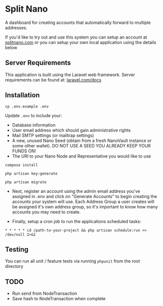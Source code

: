 # Split Nano

A dashboard for creating accounts that automatically forward to multiple addresses.

If you'd like to try out and use this system you can setup an account at [splitnano.com](https://splitnano.com) or you can setup your own local application using the details below

## Server Requirements

This application is built using the Laravel web framework. Server requirements can be found at: [laravel.com/docs](https://laravel.com/docs/6.x#server-requirements)

## Installation

`cp .env.example .env`

Update `.env` to include your:
- Database information
- User email address which should gain administrative rights
- Mail SMTP settings (or mailtrap settings)
- A new, unused Nano Seed (obtain from a fresh NanoVault instance or some other wallet). DO NOT USE A SEED YOU ALREADY KEEP YOUR FUNDS ON!
- The URI to your Nano Node and Representative you would like to use

`compose install`

`php artisan key:generate`

`php artisan migrate`

- Next, register an account using the admin email address you've assigned in .env and click on "Generate Accounts" to begin creating the accounts your system will use. Each Address Group a user creates will be assigned it's own address group, so it's important to know how many accounts you may need to create.

- Finally, setup a cron job to run the applications scheduled tasks:

```
* * * * * cd /path-to-your-project && php artisan schedule:run >> /dev/null 2>&1
```

## Testing

You can run all unit / feature tests via running `phpunit` from the root directory

## TODO
- Run send from NodeTransaction
- Save hash to NodeTransaction when complete